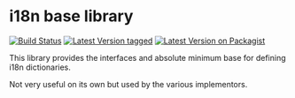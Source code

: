 # i18n base library

[![Build Status](https://travis-ci.org/cyberspectrum/i18n.png)](https://travis-ci.org/cyberspectrum/i18n)
[![Latest Version tagged](http://img.shields.io/github/tag/cyberspectrum/i18n.svg)](https://github.com/cyberspectrum/i18n/tags)
[![Latest Version on Packagist](http://img.shields.io/packagist/v/cyberspectrum/i18n.svg)](https://packagist.org/packages/cyberspectrum/i18n)

This library provides the interfaces and absolute minimum base for defining i18n dictionaries.

Not very useful on its own but used by the various implementors.
